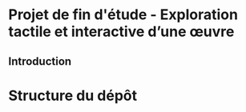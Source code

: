 # Projet de fin d'étude - Exploration tactile et interactive d’une œuvre

## Introduction

# Structure du dépôt